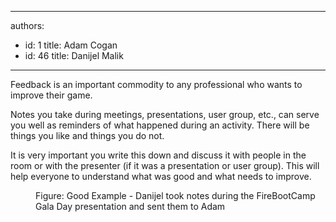 

---
authors:
  - id: 1
    title: Adam Cogan
  - id: 46
    title: Danijel Malik
---




<span class='intro'> <p class="p1">Feedback is an important commodity to any professional who wants to improve their game.​</p><p class="p1">Notes you take during meetings, presentations, user group, etc., can serve you well as reminders of what happened during an activity. There will be things you like and things you do not.&#160;</p> </span>

<p>​It is very important you write this down and discuss it with people in the room or with the presenter (if it was a presentation or user group). This will help everyone to understand what was good and what needs to improve.​</p><dl class="goodImage"><dt><img src="/Communication/RulesToBetterCommunication/PublishingImages/activity-feedback.jpg" alt="" /></dt><dd>Figure&#58; Good Example - Danijel took notes during the FireBootCamp Gala Day presentation and sent them to Adam​</dd></dl>


